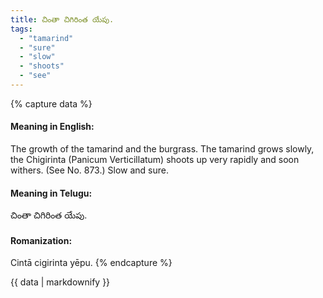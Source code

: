 ```yaml
---
title: చింతా చిగిరింత యేపు.
tags:
  - "tamarind"
  - "sure"
  - "slow"
  - "shoots"
  - "see"
---
```


{% capture data %}
#### Meaning in English:
The growth of the tamarind and the burgrass.
The tamarind grows slowly, the Chigirinta (Panicum Verticillatum) shoots up very rapidly and soon withers.
(See No. 873.)
Slow and sure.

#### Meaning in Telugu:
చింతా చిగిరింత యేపు.

#### Romanization:
Cintā cigirinta yēpu.
{% endcapture %}

{{ data | markdownify }}

